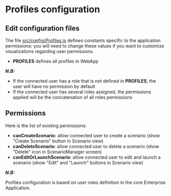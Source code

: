 # Profiles configuration

## Edit configuration files

The file [src/config/Profiles.js](../src/config/Profiles.js) defines constants specific to the application permissions: 
you will need to change these values if you want to customize visualizations regarding user permissions.

- **PROFILES** defines all profiles in WebApp

**_N.B:_** 
- If the connected user has a role that is not defined in **PROFILES**, the user will have no permission by default
- If the connected user has several roles assigned, the permissions applied will be the concatenation of all roles permissions

## Permissions

Here is the list of existing permissions:
- **canCreateScenario**: allow connected user to create a scenario (show "Create Scenario" button in Scenario view)
- **canDeleteScenario**: allow connected user to delete a scenario (show "Delete" icon in ScenarioManager screen)
- **canEditOrLaunchScenario**: allow connected user to edit and launch a scenario (show "Edit" and "Launch" buttons in Scenario view)

**_N.B:_**

Profiles configuration is based on user roles definition in the core Enterprise Application.
